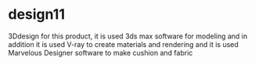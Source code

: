 # design11
3Ddesign 
for this product, it is used 3ds max software for modeling and in addition it is used V-ray to create materials and rendering and it is used Marvelous Designer software to make cushion and fabric
 
